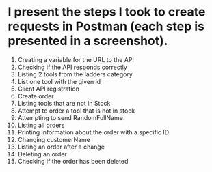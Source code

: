 # I present the steps I took to create requests in Postman (each step is presented in a screenshot).

01.	Creating a variable for the URL to the API
02.	Checking if the API responds correctly
03.	Listing 2 tools from the ladders category
04.	List one tool with the given id
05.	Client API registration
06.	Create order
07.	Listing tools that are not in Stock
08.	Attempt to order a tool that is not in stock
09.	Attempting to send RandomFullName
10.	Listing all orders
11.	Printing information about the order with a specific ID
12.	Changing customerName
13.	Listing an order after a change
14.	Deleting an order
15.	Checking if the order has been deleted
